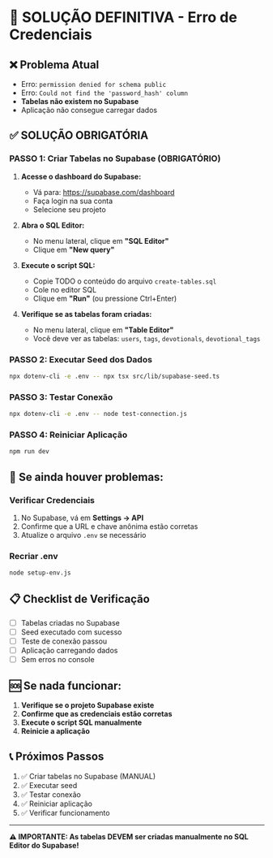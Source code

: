 # 🚨 SOLUÇÃO DEFINITIVA - Erro de Credenciais

## ❌ **Problema Atual**

- Erro: `permission denied for schema public`
- Erro: `Could not find the 'password_hash' column`
- **Tabelas não existem no Supabase**
- Aplicação não consegue carregar dados

## ✅ **SOLUÇÃO OBRIGATÓRIA**

### **PASSO 1: Criar Tabelas no Supabase (OBRIGATÓRIO)**

1. **Acesse o dashboard do Supabase:**

   - Vá para: https://supabase.com/dashboard
   - Faça login na sua conta
   - Selecione seu projeto

2. **Abra o SQL Editor:**

   - No menu lateral, clique em **"SQL Editor"**
   - Clique em **"New query"**

3. **Execute o script SQL:**

   - Copie TODO o conteúdo do arquivo `create-tables.sql`
   - Cole no editor SQL
   - Clique em **"Run"** (ou pressione Ctrl+Enter)

4. **Verifique se as tabelas foram criadas:**
   - No menu lateral, clique em **"Table Editor"**
   - Você deve ver as tabelas: `users`, `tags`, `devotionals`, `devotional_tags`

### **PASSO 2: Executar Seed dos Dados**

```bash
npx dotenv-cli -e .env -- npx tsx src/lib/supabase-seed.ts
```

### **PASSO 3: Testar Conexão**

```bash
npx dotenv-cli -e .env -- node test-connection.js
```

### **PASSO 4: Reiniciar Aplicação**

```bash
npm run dev
```

## 🔧 **Se ainda houver problemas:**

### **Verificar Credenciais**

1. No Supabase, vá em **Settings → API**
2. Confirme que a URL e chave anônima estão corretas
3. Atualize o arquivo `.env` se necessário

### **Recriar .env**

```bash
node setup-env.js
```

## 📋 **Checklist de Verificação**

- [ ] Tabelas criadas no Supabase
- [ ] Seed executado com sucesso
- [ ] Teste de conexão passou
- [ ] Aplicação carregando dados
- [ ] Sem erros no console

## 🆘 **Se nada funcionar:**

1. **Verifique se o projeto Supabase existe**
2. **Confirme que as credenciais estão corretas**
3. **Execute o script SQL manualmente**
4. **Reinicie a aplicação**

## 📞 **Próximos Passos**

1. ✅ Criar tabelas no Supabase (MANUAL)
2. ✅ Executar seed
3. ✅ Testar conexão
4. ✅ Reiniciar aplicação
5. ✅ Verificar funcionamento

---

**⚠️ IMPORTANTE: As tabelas DEVEM ser criadas manualmente no SQL Editor do Supabase!**
